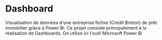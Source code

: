 # Dashboard

Visualisation de données d'une entreprise fictive (Crédit Breton) de prêt immobilier grâce à Power Bi.
Ce projet consiste principalement à la réalisation de Dashboards.
On utilise ici l'outil Microsoft Power Bi
